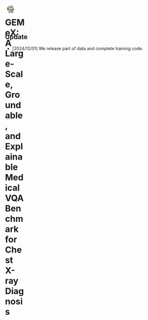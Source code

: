 # <div style="width: 65px; height: 65px; vertical-align: middle;"><img src="./imgs/favicon.ico" alt="Image Alt Text" width="36" />GEMeX: A Large-Scale, Groundable, and Explainable Medical VQA Benchmark for Chest X-ray Diagnosis</div> 

## Update

- [2024/12/01] We release part of data and complete training code.

